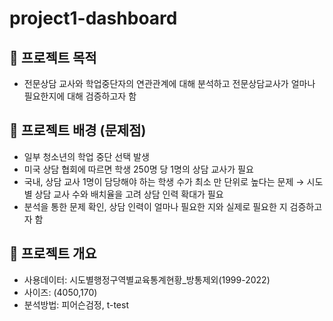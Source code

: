 # project1-dashboard

## 📌 프로젝트 목적 
- 전문상담 교사와 학업중단자의 연관관계에 대해 분석하고 전문상담교사가 얼마나 필요한지에 대해 검증하고자 함

## 📌 프로젝트 배경 (문제점)
- 일부 청소년의 학업 중단 선택 발생
- 미국 상담 협회에 따르면 학생 250명 당 1명의 상담 교사가 필요
- 국내, 상담 교사 1명이 담당해야 하는 학생 수가 최소 만 단위로 높다는 문제
    → 시도별 상담 교사 수와 배치율을 고려 상담 인력 확대가 필요
- 분석을 통한 문제 확인, 상담 인력이 얼마나 필요한 지와 실제로 필요한 지 검증하고자 함

## 📌 프로젝트 개요
- 사용데이터: 시도별행정구역별교육통계현황_방통제외(1999-2022)
- 사이즈: (4050,170)
- 분석방법: 피어슨검정, t-test

